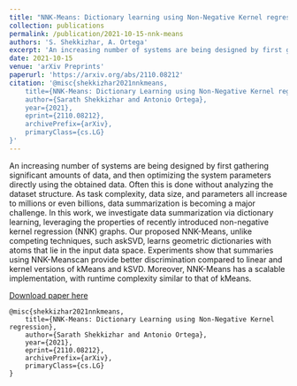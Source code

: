 ```yaml
---
title: "NNK-Means: Dictionary learning using Non-Negative Kernel regression"
collection: publications
permalink: /publication/2021-10-15-nnk-means
authors: 'S. Shekkizhar, A. Ortega'
excerpt: 'An increasing number of systems are being designed by first gathering significant amounts of data, and then optimizing the system parameters directly using the obtained data. Often this is done without analyzing the dataset structure.'
date: 2021-10-15
venue: 'arXiv Preprints'
paperurl: 'https://arxiv.org/abs/2110.08212'
citation: '@misc{shekkizhar2021nnkmeans,
    title={NNK-Means: Dictionary Learning using Non-Negative Kernel regression},
    author={Sarath Shekkizhar and Antonio Ortega},
    year={2021},
    eprint={2110.08212},
    archivePrefix={arXiv},
    primaryClass={cs.LG}
}'
---
```

An increasing number of systems are being designed by first gathering significant amounts of data, and then optimizing the system parameters directly using the obtained data. Often this is done without analyzing the dataset structure. As task complexity, data size, and parameters all increase to millions or even billions, data summarization is becoming a major challenge. In this work, we investigate data summarization via dictionary learning, leveraging the properties of recently introduced non-negative kernel regression (NNK) graphs. Our proposed NNK-Means, unlike competing techniques, such askSVD, learns geometric dictionaries with atoms that lie in the input data space. Experiments show that summaries using NNK-Meanscan provide better discrimination compared to linear and kernel versions of kMeans and kSVD. Moreover, NNK-Means has a scalable implementation, with runtime complexity similar to that of kMeans. 

[Download paper here](https://arxiv.org/abs/2110.08212)

```
@misc{shekkizhar2021nnkmeans,
    title={NNK-Means: Dictionary Learning using Non-Negative Kernel regression},
    author={Sarath Shekkizhar and Antonio Ortega},
    year={2021},
    eprint={2110.08212},
    archivePrefix={arXiv},
    primaryClass={cs.LG}
}
```